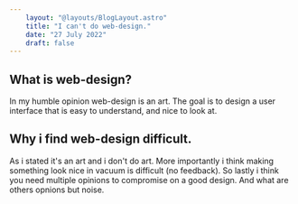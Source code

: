 ```yaml
---
    layout: "@layouts/BlogLayout.astro"
    title: "I can't do web-design."
    date: "27 July 2022"
    draft: false 
---
```


## What is web-design?

In my humble opinion web-design is an art. The goal is to design a user interface that is easy to understand, and nice to look at.
 
## Why i find web-design difficult.

As i stated it's an art and i don't do art. More importantly i think making something look nice in vacuum is difficult (no feedback). So lastly i think you need multiple opinions to compromise on a good design. And what are others opnions but noise.